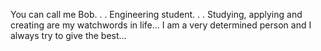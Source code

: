 You can call me Bob. . . 
Engineering student. . .
Studying, applying and creating are my watchwords in life...
I am a very determined person and I always try to give the best...
